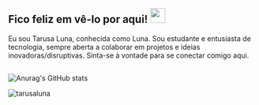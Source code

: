 ## Fico feliz em vê-lo por aqui! <img src="https://raw.githubusercontent.com/aemmadi/aemmadi/master/wave.gif" width="30">

Eu sou Tarusa Luna, conhecida como Luna. Sou estudante e entusiasta de tecnologia, sempre aberta a colaborar em projetos e ideias inovadoras/disruptivas. Sinta-se à vontade para se conectar comigo aqui.

## 


![Anurag's GitHub stats](https://github-readme-stats.vercel.app/api?username=tarusaluna&show_icons=true&theme=radical)


<p align="left"> <img src="https://komarev.com/ghpvc/?username=tarusaluna&label=Profile%20views&color=C51A4A&style=flat" alt="tarusaluna" /> </p>
